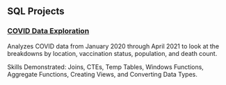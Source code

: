 ## SQL Projects

###  [COVID Data Exploration](https://github.com/emilyhuang890/SQL-Projects/blob/main/COVID%20Portfolio%20Project%20SQL%20Exploration.sql)
Analyzes COVID data from January 2020 through April 2021 to look at the breakdowns by location, vaccination status, population, and death count.

Skills Demonstrated: Joins, CTEs, Temp Tables, Windows Functions, Aggregate Functions, Creating Views, and Converting Data Types.
